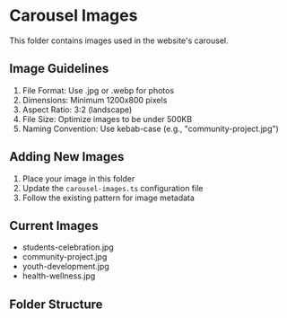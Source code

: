 # Carousel Images

This folder contains images used in the website's carousel. 

## Image Guidelines

1. File Format: Use .jpg or .webp for photos
2. Dimensions: Minimum 1200x800 pixels
3. Aspect Ratio: 3:2 (landscape)
4. File Size: Optimize images to be under 500KB
5. Naming Convention: Use kebab-case (e.g., "community-project.jpg")

## Adding New Images

1. Place your image in this folder
2. Update the `carousel-images.ts` configuration file
3. Follow the existing pattern for image metadata

## Current Images

- students-celebration.jpg
- community-project.jpg
- youth-development.jpg
- health-wellness.jpg

## Folder Structure

